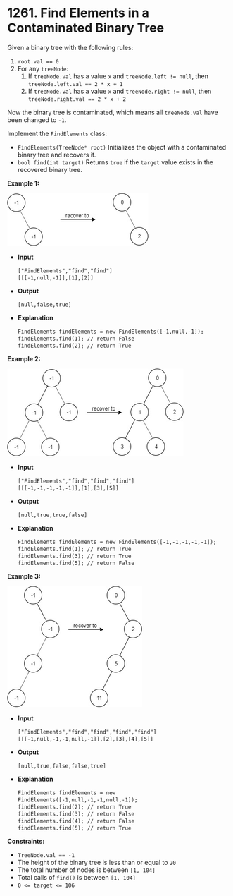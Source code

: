 # 1261. Find Elements in a Contaminated Binary Tree

Given a binary tree with the following rules:

1.  `root.val == 0`
2.  For any `treeNode`:
    1.  If `treeNode.val` has a value `x` and `treeNode.left != null`, then `treeNode.left.val == 2 * x + 1`
    2.  If `treeNode.val` has a value `x` and `treeNode.right != null`, then `treeNode.right.val == 2 * x + 2`

Now the binary tree is contaminated, which means all `treeNode.val` have been changed to `-1`.

Implement the `FindElements` class:

*   `FindElements(TreeNode* root)` Initializes the object with a contaminated binary tree and recovers it.
*   `bool find(int target)` Returns `true` if the `target` value exists in the recovered binary tree.

**Example 1:**

![](untitled-diagram-4-1.jpg)

* **Input**
    ```
    ["FindElements","find","find"]
    [[[-1,null,-1]],[1],[2]]
    ```
* **Output**
    ```
    [null,false,true]
    ```
* **Explanation**
    ```
    FindElements findElements = new FindElements([-1,null,-1]);
    findElements.find(1); // return False
    findElements.find(2); // return True
    ```

**Example 2:**

![](untitled-diagram-4.jpg)

* **Input**
    ```
    ["FindElements","find","find","find"]
    [[[-1,-1,-1,-1,-1]],[1],[3],[5]]
    ```
* **Output**
    ```
    [null,true,true,false]
    ```
* **Explanation**
    ```
    FindElements findElements = new FindElements([-1,-1,-1,-1,-1]);
    findElements.find(1); // return True
    findElements.find(3); // return True
    findElements.find(5); // return False
    ```

**Example 3:**

![](untitled-diagram-4-1-1.jpg)

* **Input**
    ```
    ["FindElements","find","find","find","find"]
    [[[-1,null,-1,-1,null,-1]],[2],[3],[4],[5]]
    ```
* **Output**
    ```
    [null,true,false,false,true]
    ```
* **Explanation**
    ```
    FindElements findElements = new FindElements([-1,null,-1,-1,null,-1]);
    findElements.find(2); // return True
    findElements.find(3); // return False
    findElements.find(4); // return False
    findElements.find(5); // return True
    ```

**Constraints:**

*   `TreeNode.val == -1`
*   The height of the binary tree is less than or equal to `20`
*   The total number of nodes is between `[1, 104]`
*   Total calls of `find()` is between `[1, 104]`
*   `0 <= target <= 106`
